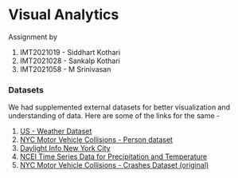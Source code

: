 # Visual Analytics

Assignment by 
1) IMT2021019 - Siddhart Kothari
2) IMT2021028 - Sankalp Kothari
3) IMT2021058 - M Srinivasan

### Datasets

We had supplemented external datasets for better visualization and understanding of data. Here are some of the links for the same - 

1. [US - Weather Dataset](https://www.kaggle.com/datasets/sobhanmoosavi/us-weather-events/)
2. [NYC Motor Vehicle Collisions - Person dataset](https://data.cityofnewyork.us/Public-Safety/Motor-Vehicle-Collisions-Person/f55k-p6yu/data)
3. [Daylight Info New York City](https://aa.usno.navy.mil/data/Dur_OneYear)
4. [NCEI Time Series Data for Precipitation and Temperature](https://www.ncei.noaa.gov/access/monitoring/climate-at-a-glance/city/time-series/USW00014732/tavg/all/1/2012-2019?base_prd=true&begbaseyear=1991&endbaseyear=2020)
5. [NYC Motor Vehicle Collisions - Crashes Dataset (original)](https://data.cityofnewyork.us/Public-Safety/Motor-Vehicle-Collisions-Crashes/h9gi-nx95)